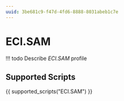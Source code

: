 ```yaml
---
uuid: 3be681c9-f47d-4fd6-8888-8031abeb1c7e
---
```



# ECI.SAM


<!-- prettier-ignore -->
!!! todo
    Describe *ECI.SAM* profile

## Supported Scripts

{{ supported_scripts("ECI.SAM") }}
